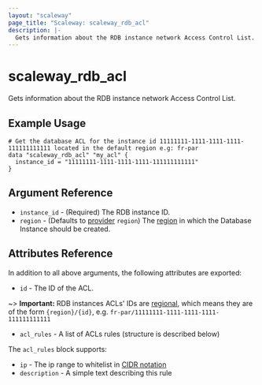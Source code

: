 ```yaml
---
layout: "scaleway"
page_title: "Scaleway: scaleway_rdb_acl"
description: |-
  Gets information about the RDB instance network Access Control List.
---
```


# scaleway_rdb_acl

Gets information about the RDB instance network Access Control List.

## Example Usage

```hcl
# Get the database ACL for the instance id 11111111-1111-1111-1111-111111111111 located in the default region e.g: fr-par
data "scaleway_rdb_acl" "my_acl" {
  instance_id = "11111111-1111-1111-1111-111111111111"
}
```

## Argument Reference

- `instance_id` - (Required) The RDB instance ID.
- `region` - (Defaults to [provider](../index.md#arguments-reference) `region`) The [region](../guides/regions_and_zones.md#regions) in which the Database Instance should be created.

## Attributes Reference

In addition to all above arguments, the following attributes are exported:

- `id` - The ID of the ACL.

~> **Important:** RDB instances ACLs' IDs are [regional](../guides/regions_and_zones.md#resource-ids), which means they are of the form `{region}/{id}`, e.g. `fr-par/11111111-1111-1111-1111-111111111111`

- `acl_rules` - A list of ACLs rules (structure is described below)

The `acl_rules` block supports:

- `ip` - The ip range to whitelist in [CIDR notation](https://en.wikipedia.org/wiki/Classless_Inter-Domain_Routing#CIDR_notation)
- `description` - A simple text describing this rule
